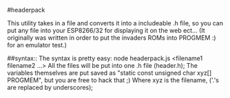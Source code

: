 #headerpack

This utility takes in a file and converts it into a includeable .h file, so you can put any file into your ESP8266/32 for displaying it on the web ect... (It originally was written in order to put the invaders ROMs into PROGMEM :) for an emulator test.)

##syntax::
The syntax is pretty easy:
node headerpack.js <filename1 filename2 ...>
All the files will be put into one .h file (header.h);
The variables themselves are put saved as "static const unsigned char xyz[] PROGMEM", but you are free to hack that ;)
Where xyz is the filename, ('.'s are replaced by underscores);
